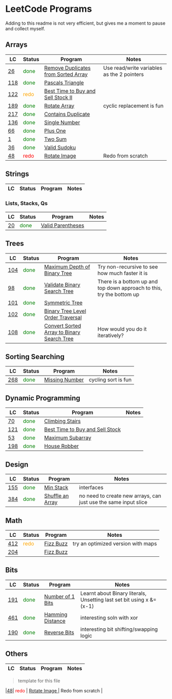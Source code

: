 # LeetCode Programs
Adding to this readme is not very efficient, but gives me a moment to pause and collect myself.

## Arrays

| LC | Status | Program | Notes |
|---------|--------|---------|---------|
|[26](https://leetcode.com/problems/remove-duplicates-from-sorted-array/)| <span style="color: green"> done </span>|[Remove Duplicates from Sorted Array](remove-duplicates-from-sorted-array.go) | Use read/write variables as the 2 pointers | 
|[118]( https://leetcode.com/problems/pascals-triangle/ )| <span style="color: green"> done </span>| [ Pascals Triangle ]( bits/pascals-triangle.go )| | 
|[122]( https://leetcode.com/problems/best-time-to-buy-and-sell-stock-ii )| <span style="color: orange "> redo </span>| [ Best Time to Buy and Sell Stock II ]( arrays/best-time-to-buy-and-sell-stock-ii.go )| | 
|[189]( https://leetcode.com/problems/rotate-array/ )| <span style="color: green "> done </span>| [ Rotate Array ]( arrays/rotate-array.go )| cyclic replacement is fun |
|[217]( https://leetcode.com/problems/contains-duplicate/ )| <span style="color: green "> done </span>| [ Contains Duplicate ]( arrays/contains-duplicate.go )| |
|[136]( https://leetcode.com/problems/single-number/ )| <span style="color: green "> done </span>| [ Single Number ]( arrays/single-number.go )| |
|[66]( https://leetcode.com/problems/plus-one/ )| <span style="color: green "> done </span>| [ Plus One ]( arrays/plus-one.go )| |
|[1]( https://leetcode.com/problems/two-sum/ )| <span style="color: green "> done </span>| [ Two Sum ]( arrays/two-sum.go )| |
|[36]( https://leetcode.com/problems/valid-sudoku/ )| <span style="color: green "> done </span>| [ Valid Sudoku ]( arrays/valid-sudoku.go )| |
|[48]( https://leetcode.com/problems/rotate-image/ )| <span style="color: red"> redo </span>| [ Rotate Image ]( arrays/rotate-image.go )| Redo from scratch |

## Strings 

| LC | Status | Program | Notes |
|---------|--------|---------|---------|

### Lists, Stacks, Qs 

| LC | Status | Program | Notes |
|---------|--------|---------|---------|
|[20]( https://leetcode.com/problems/valid-parentheses/ )| <span style="color: green"> done </span>| [ Valid Parentheses ]( list_stk_q/valid-parentheses.go )| | 

## Trees

| LC | Status | Program | Notes |
|---------|--------|---------|---------|
|[104](https://leetcode.com/problems/maximum-depth-of-binary-tree/)| <span style="color: green"> done </span>| [Maximum Depth of Binary Tree ]( trees/maximum-depth-of-binary-tree.go ) | Try non-recursive to see how much faster it is | 
|[98](https://leetcode.com/problems/validate-binary-search-tree/)| <span style="color: green"> done </span>| [Validate Binary Search Tree]( trees/validate-binary-search-tree.go ) | There is a bottom up and top down approach to this, try the bottom up |
|[101](https://leetcode.com/problems/symmetric-tree/)| <span style="color: green"> done </span>| [ Symmetric Tree ]( trees/symmetric-tree.go )| |
|[102](https://leetcode.com/problems/binary-tree-level-order-traversal/)| <span style="color: green"> done </span>| [Binary Tree Level Order Traversal ]( trees/binary-tree-level-order-traversal.go )| |
|[108]( https://leetcode.com/problems/convert-sorted-array-to-binary-search-tree/ )| <span style="color: green"> done </span>| [ Convert Sorted Array to Binary Search Tree ]( trees/convert-sorted-array-to-binary-search-tree.go )| How would you do it iteratively? |

## Sorting Searching 
| LC | Status | Program | Notes |
|---------|--------|---------|---------|
|[268](https://leetcode.com/problems/missing-number/)| <span style="color: green"> done </span>| [ Missing Number ]( sorting/missing-number.go )| cycling sort is fun |

## Dynamic Programming 
| LC | Status | Program | Notes |
|---------|--------|---------|---------|
|[70]( https://leetcode.com/problems/climbing-stairs/ )| <span style="color: green"> done </span>| [ Climbing Stairs ]( dp/climbing-stairs.go )| |
|[121]( https://leetcode.com/problems/best-time-to-buy-and-sell-stock/ )| <span style="color: green"> done </span>| [ Best Time to Buy and Sell Stock ]( dp/best-time-to-buy-and-sell-stock.go )| |
|[53]( https://leetcode.com/problems/maximum-subarray/ )| <span style="color: green"> done </span>| [ Maximum Subarray ]( dp/maximum-subarray.go )| |
|[198]( https://leetcode.com/problems/house-robber/ )| <span style="color: green"> done </span>| [ House Robber ]( dp/house-robber.go )| |

## Design 
| LC | Status | Program | Notes |
|---------|--------|---------|---------|
|[155]( https://leetcode.com/problems/min-stack/ )| <span style="color: green"> done </span>| [ Min Stack ]( design/min-stack.go )| interfaces |
|[384]( https://leetcode.com/problems/shuffle-an-array/ )| <span style="color: green"> done </span>| [ Shuffle an Array ]( design/shuffle-an-array.go )| no need to create new arrays, can just use the same input slice |

## Math 
| LC | Status | Program | Notes |
|---------|--------|---------|---------|
|[412]( https://leetcode.com/problems/fizz-buzz/ )| <span style="color: orange "> redo </span>| [ Fizz Buzz ]( math/fizz-buzz.go )| try an optimized version with maps 
|[204]( https://leetcode.com/problems/count-primes/ )| <span style="color: orange "> </span>| [ Fizz Buzz ]( math/count-primes.go )| |

## Bits
| LC | Status | Program | Notes |
|---------|--------|---------|---------|
|[191]( https://leetcode.com/problems/number-of-1-bits/ )| <span style="color: green"> done </span>| [ Number of 1 Bits ]( bits/number-of-1-bits.go )| Learnt about Binary literals, Unsetting last set bit using x &= (x-1)|
|[461]( https://leetcode.com/problems/hamming-distance/ )| <span style="color: green"> done </span>| [ Hamming Distance ]( bits/hamming-distance.go )| interesting soln with xor |
|[190]( https://leetcode.com/problems/reverse-bits/ )| <span style="color: green"> done </span>| [ Reverse Bits ]( bits/reverse-bits.go )| interesting bit shifting/swapping logic| 

## Others 
| LC | Status | Program | Notes |
|---------|--------|---------|---------|


> template for this file

|[48](
https://leetcode.com/problems/rotate-image/
)|
<span style="color: red">
redo
</span>|
[
Rotate Image
](
arrays/rotate-image.go
)|
Redo from scratch
| 